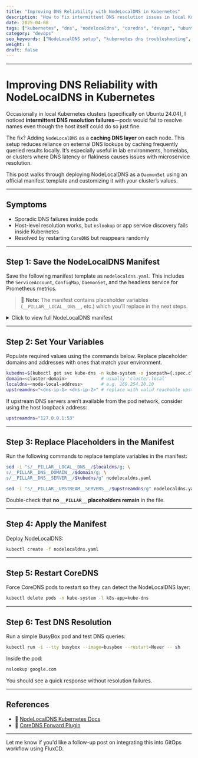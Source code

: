 ```yaml
---
title: "Improving DNS Reliability with NodeLocalDNS in Kubernetes"
description: "How to fix intermittent DNS resolution issues in local Kubernetes clusters by deploying NodeLocalDNS as a caching layer on each node. Includes full manifest setup and configuration steps."
date: 2025-04-08
tags: ["kubernetes", "dns", "nodelocaldns", "coredns", "devops", "ubuntu", "networking"]
category: "devops"
seo_keywords: ["NodeLocalDNS setup", "kubernetes dns troubleshooting", "kubernetes node-local dns caching", "ubuntu kubernetes dns fix", "coredns node caching"]
weight: 1
draft: false
---
```



---

# Improving DNS Reliability with NodeLocalDNS in Kubernetes

Occasionally in local Kubernetes clusters (specifically on Ubuntu 24.04), I noticed **intermittent DNS resolution failures**—pods would fail to resolve names even though the host itself could do so just fine.

The fix? Adding `NodeLocalDNS` as a **caching DNS layer** on each node. This setup reduces reliance on external DNS lookups by caching frequently queried results locally. It’s especially useful in lab environments, homelabs, or clusters where DNS latency or flakiness causes issues with microservice resolution.

This post walks through deploying NodeLocalDNS as a `DaemonSet` using an official manifest template and customizing it with your cluster’s values.

---

## Symptoms

- Sporadic DNS failures inside pods
- Host-level resolution works, but `nslookup` or app service discovery fails inside Kubernetes
- Resolved by restarting `CoreDNS` but reappears randomly

---

## Step 1: Save the NodeLocalDNS Manifest

Save the following manifest template as `nodelocaldns.yaml`. This includes the `ServiceAccount`, `ConfigMap`, `DaemonSet`, and the headless service for Prometheus metrics.

> 🛑 **Note:** The manifest contains placeholder variables (`__PILLAR__LOCAL__DNS__`, etc.) which you’ll replace in the next steps.

<details>
<summary>Click to view full NodeLocalDNS manifest</summary>

```yaml
# Copyright 2018 The Kubernetes Authors.
#
# Licensed under the Apache License, Version 2.0 (the "License");
# you may not use this file except in compliance with the License.
# You may obtain a copy of the License at
#
#     http://www.apache.org/licenses/LICENSE-2.0
#
# Unless required by applicable law or agreed to in writing, software
# distributed under the License is distributed on an "AS IS" BASIS,
# WITHOUT WARRANTIES OR CONDITIONS OF ANY KIND, either express or implied.
# See the License for the specific language governing permissions and
# limitations under the License.
#

apiVersion: v1
kind: ServiceAccount
metadata:
  name: node-local-dns
  namespace: kube-system
  labels:
    kubernetes.io/cluster-service: "true"
    addonmanager.kubernetes.io/mode: Reconcile
---
apiVersion: v1
kind: Service
metadata:
  name: kube-dns-upstream
  namespace: kube-system
  labels:
    k8s-app: kube-dns
    kubernetes.io/cluster-service: "true"
    addonmanager.kubernetes.io/mode: Reconcile
    kubernetes.io/name: "KubeDNSUpstream"
spec:
  ports:
  - name: dns
    port: 53
    protocol: UDP
    targetPort: 53
  - name: dns-tcp
    port: 53
    protocol: TCP
    targetPort: 53
  selector:
    k8s-app: kube-dns
---
apiVersion: v1
kind: ConfigMap
metadata:
  name: node-local-dns
  namespace: kube-system
  labels:
    addonmanager.kubernetes.io/mode: Reconcile
data:
  Corefile: |
    __PILLAR__DNS__DOMAIN__:53 {
        errors
        cache {
                success 9984 30
                denial 9984 5
        }
        reload
        loop
        bind __PILLAR__LOCAL__DNS__ __PILLAR__DNS__SERVER__
        forward . __PILLAR__CLUSTER__DNS__ {
                force_tcp
        }
        prometheus :9253
        health __PILLAR__LOCAL__DNS__:8080
        }
    in-addr.arpa:53 {
        errors
        cache 30
        reload
        loop
        bind __PILLAR__LOCAL__DNS__ __PILLAR__DNS__SERVER__
        forward . __PILLAR__CLUSTER__DNS__ {
                force_tcp
        }
        prometheus :9253
        }
    ip6.arpa:53 {
        errors
        cache 30
        reload
        loop
        bind __PILLAR__LOCAL__DNS__ __PILLAR__DNS__SERVER__
        forward . __PILLAR__CLUSTER__DNS__ {
                force_tcp
        }
        prometheus :9253
        }
    .:53 {
        errors
        cache 30
        reload
        loop
        bind __PILLAR__LOCAL__DNS__ __PILLAR__DNS__SERVER__
        forward . __PILLAR__UPSTREAM__SERVERS__
        prometheus :9253
        }
---
apiVersion: apps/v1
kind: DaemonSet
metadata:
  name: node-local-dns
  namespace: kube-system
  labels:
    k8s-app: node-local-dns
    kubernetes.io/cluster-service: "true"
    addonmanager.kubernetes.io/mode: Reconcile
spec:
  updateStrategy:
    rollingUpdate:
      maxUnavailable: 10%
  selector:
    matchLabels:
      k8s-app: node-local-dns
  template:
    metadata:
      labels:
        k8s-app: node-local-dns
      annotations:
        prometheus.io/port: "9253"
        prometheus.io/scrape: "true"
    spec:
      priorityClassName: system-node-critical
      serviceAccountName: node-local-dns
      hostNetwork: true
      dnsPolicy: Default  # Don't use cluster DNS.
      tolerations:
      - key: "CriticalAddonsOnly"
        operator: "Exists"
      - effect: "NoExecute"
        operator: "Exists"
      - effect: "NoSchedule"
        operator: "Exists"
      containers:
      - name: node-cache
        image: registry.k8s.io/dns/k8s-dns-node-cache:1.25.0
        resources:
          requests:
            cpu: 25m
            memory: 5Mi
        args: [ "-localip", "__PILLAR__LOCAL__DNS__,__PILLAR__DNS__SERVER__", "-conf", "/etc/Corefile", "-upstreamsvc", "kube-dns-upstream" ]
        securityContext:
          capabilities:
            add:
            - NET_ADMIN
        ports:
        - containerPort: 53
          name: dns
          protocol: UDP
        - containerPort: 53
          name: dns-tcp
          protocol: TCP
        - containerPort: 9253
          name: metrics
          protocol: TCP
        livenessProbe:
          httpGet:
            host: __PILLAR__LOCAL__DNS__
            path: /health
            port: 8080
          initialDelaySeconds: 60
          timeoutSeconds: 5
        volumeMounts:
        - mountPath: /run/xtables.lock
          name: xtables-lock
          readOnly: false
        - name: config-volume
          mountPath: /etc/coredns
        - name: kube-dns-config
          mountPath: /etc/kube-dns
      volumes:
      - name: xtables-lock
        hostPath:
          path: /run/xtables.lock
          type: FileOrCreate
      - name: kube-dns-config
        configMap:
          name: kube-dns
          optional: true
      - name: config-volume
        configMap:
          name: node-local-dns
          items:
            - key: Corefile
              path: Corefile.base
---
# A headless service is a service with a service IP but instead of load-balancing it will return the IPs of our associated Pods.
# We use this to expose metrics to Prometheus.
apiVersion: v1
kind: Service
metadata:
  annotations:
    prometheus.io/port: "9253"
    prometheus.io/scrape: "true"
  labels:
    k8s-app: node-local-dns
  name: node-local-dns
  namespace: kube-system
spec:
  clusterIP: None
  ports:
    - name: metrics
      port: 9253
      targetPort: 9253
  selector:
    k8s-app: node-local-dns
```

</details>

---

## Step 2: Set Your Variables

Populate required values using the commands below. Replace placeholder domains and addresses with ones that match your environment.

```bash
kubedns=$(kubectl get svc kube-dns -n kube-system -o jsonpath={.spec.clusterIP})
domain=<cluster-domain>             # usually 'cluster.local'
localdns=<node-local-address>       # e.g. 169.254.20.10
upstreamdns="<dns-ip-1> <dns-ip-2>" # replace with valid reachable upstream DNS servers
```

If upstream DNS servers aren’t available from the pod network, consider using the host loopback address:

```bash
upstreamdns="127.0.0.1:53"
```

---

## Step 3: Replace Placeholders in the Manifest

Run the following commands to replace template variables in the manifest:

```bash
sed -i "s/__PILLAR__LOCAL__DNS__/$localdns/g; \
s/__PILLAR__DNS__DOMAIN__/$domain/g; \
s/__PILLAR__DNS__SERVER__/$kubedns/g" nodelocaldns.yaml

sed -i "s/__PILLAR__UPSTREAM__SERVERS__/$upstreamdns/g" nodelocaldns.yaml
```

Double-check that **no `__PILLAR__` placeholders remain** in the file.

---

## Step 4: Apply the Manifest

Deploy NodeLocalDNS:

```bash
kubectl create -f nodelocaldns.yaml
```

---

## Step 5: Restart CoreDNS

Force CoreDNS pods to restart so they can detect the NodeLocalDNS layer:

```bash
kubectl delete pods -n kube-system -l k8s-app=kube-dns
```

---

## Step 6: Test DNS Resolution

Run a simple BusyBox pod and test DNS queries:

```bash
kubectl run -i --tty busybox --image=busybox --restart=Never -- sh
```

Inside the pod:

```sh
nslookup google.com
```

You should see a quick response without resolution failures.

---

## References

- 📘 [NodeLocalDNS Kubernetes Docs](https://kubernetes.io/docs/tasks/administer-cluster/nodelocaldns/)
- 🔧 [CoreDNS Forward Plugin](https://coredns.io/plugins/forward/)

---

Let me know if you'd like a follow-up post on integrating this into GitOps workflow using FluxCD.
